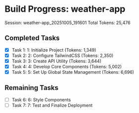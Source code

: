 # Build Progress: weather-app
Session: weather-app_20251005_191601
Total Tokens: 25,476

## Completed Tasks
- [x] Task 1: 1: Initialize Project (Tokens: 1,349)
- [x] Task 2: 2: Configure TailwindCSS (Tokens: 2,350)
- [x] Task 3: 3: Create API Utility (Tokens: 3,644)
- [x] Task 4: 4: Develop Core Components (Tokens: 5,002)
- [x] Task 5: 5: Set Up Global State Management (Tokens: 6,696)

## Remaining Tasks
- [ ] Task 6: 6: Style Components
- [ ] Task 7: 7: Test and Finalize Deployment
